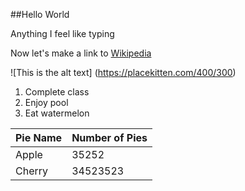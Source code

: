 ##Hello World

Anything I feel like typing

Now let's make a link to [Wikipedia](https://wikipedia.org/) 

![This is the alt text] (https://placekitten.com/400/300)

1. Complete class
2. Enjoy pool
3. Eat watermelon 

| Pie Name | Number of Pies |
|------------|-------------------|
| Apple | 35252 |
| Cherry | 34523523 |
